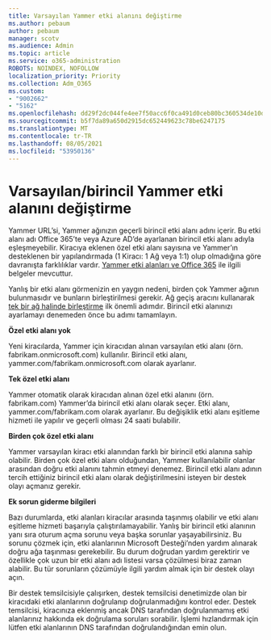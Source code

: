 ```yaml
---
title: Varsayılan Yammer etki alanını değiştirme
ms.author: pebaum
author: pebaum
manager: scotv
ms.audience: Admin
ms.topic: article
ms.service: o365-administration
ROBOTS: NOINDEX, NOFOLLOW
localization_priority: Priority
ms.collection: Adm_O365
ms.custom:
- "9002662"
- "5162"
ms.openlocfilehash: dd29f2dc044fe4ee7f50acc6f0ca491d0ceb80bc360534de10d4010230614f80
ms.sourcegitcommit: b5f7da89a650d2915dc652449623c78be6247175
ms.translationtype: MT
ms.contentlocale: tr-TR
ms.lasthandoff: 08/05/2021
ms.locfileid: "53950136"
---
```

# <a name="changing-the-defaultprimary-yammer-domain"></a>Varsayılan/birincil Yammer etki alanını değiştirme

Yammer URL’si, Yammer ağınızın geçerli birincil etki alanı adını içerir. Bu etki alanı adı Office 365’te veya Azure AD’de ayarlanan birincil etki alanı adıyla eşleşmeyebilir. Kiracıya eklenen özel etki alanı sayısına ve Yammer’ın desteklenen bir yapılandırmada (1 Kiracı: 1 Ağ veya 1:1) olup olmadığına göre davranışta farklılıklar vardır. [Yammer etki alanları ve Office 365](https://docs.microsoft.com/yammer/configure-your-yammer-network/manage-yammer-domains) ile ilgili belgeler mevcuttur.

Yanlış bir etki alanı görmenizin en yaygın nedeni, birden çok Yammer ağının bulunmasıdır ve bunların birleştirilmesi gerekir.  Ağ geçiş aracını kullanarak [tek bir ağ halinde birleştirme](https://docs.microsoft.com/yammer/configure-your-yammer-network/consolidate-multiple-yammer-networks) ilk önemli adımdır. Birincil etki alanınızı ayarlamayı denemeden önce bu adımı tamamlayın.

**Özel etki alanı yok**

Yeni kiracılarda, Yammer için kiracıdan alınan varsayılan etki alanı (örn. fabrikam.onmicrosoft.com) kullanılır. Birincil etki alanı, yammer.com/fabrikam.onmicrosoft.com olarak ayarlanır.

**Tek özel etki alanı**

Yammer otomatik olarak kiracıdan alınan özel etki alanını (örn. fabrikam.com) Yammer’da birincil etki alanı olarak seçer. Etki alanı, yammer.com/fabrikam.com olarak ayarlanır. Bu değişiklik etki alanı eşitleme hizmeti ile yapılır ve geçerli olması 24 saati bulabilir.

**Birden çok özel etki alanı**

Yammer varsayılan kiracı etki alanından farklı bir birincil etki alanına sahip olabilir. Birden çok özel etki alanı olduğundan, Yammer kullanılabilir olanlar arasından doğru etki alanını tahmin etmeyi denemez. Birincil etki alanı adının tercih ettiğiniz birincil etki alanı olarak değiştirilmesini isteyen bir destek olayı açmanız gerekir.

**Ek sorun giderme bilgileri**

Bazı durumlarda, etki alanları kiracılar arasında taşınmış olabilir ve etki alanı eşitleme hizmeti başarıyla çalıştırılamayabilir. Yanlış bir birincil etki alanının yanı sıra oturum açma sorunu veya başka sorunlar yaşayabilirsiniz. Bu sorunu çözmek için, etki alanlarının Microsoft Desteği’nden yardım alınarak doğru ağa taşınması gerekebilir. Bu durum doğrudan yardım gerektirir ve özellikle çok uzun bir etki alanı adı listesi varsa çözülmesi biraz zaman alabilir. Bu tür sorunların çözümüyle ilgili yardım almak için bir destek olayı açın.

Bir destek temsilcisiyle çalışırken, destek temsilcisi denetimizde olan bir kiracıdaki etki alanlarının doğrulanıp doğrulanmadığını kontrol eder. Destek temsilcisi, kiracınıza eklenmiş ancak DNS tarafından doğrulanmamış etki alanlarınız hakkında ek doğrulama soruları sorabilir. İşlemi hızlandırmak için lütfen etki alanlarının DNS tarafından doğrulandığından emin olun.
